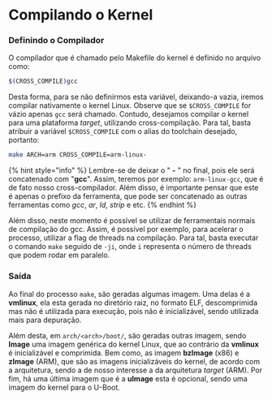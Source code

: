 # Compilando o Kernel

### Definindo o Compilador

O compilador que é chamado pelo Makefile do kernel é definido no arquivo como:

```bash
$(CROSS_COMPILE)gcc
```

Desta forma, para se não definirmos esta variável, deixando-a vazia, iremos compilar nativamente o kernel Linux. Observe que se `$CROSS_COMPILE` for vázio apenas `gcc` será chamado. Contudo, desejamos compilar o kernel para uma plataforma _target_, utilizando cross-compilação. Para tal, basta atribuir a variável `$CROSS_COMPILE` com o alias do toolchain desejado, portanto:

```bash
make ARCH=arm CROSS_COMPILE=arm-linux-
```

{% hint style="info" %}
Lembre-se de deixar o " **-** " no final, pois ele será concatenado com "**gcc**". Assim, teremos por exemplo: `arm-linux-gcc`, que é de fato nosso cross-compilador. Além disso, é importante pensar que este é apenas o prefixo da ferramenta, que pode ser concatenado as outras ferramentas como _gcc_, _ar_, _ld_, _strip_ e etc.
{% endhint %}

Além disso, neste momento é possível se utilizar de ferramentais normais de compilação do gcc. Assim, é possível por exemplo, para acelerar o processo, utilizar a flag de threads na compilação. Para tal, basta executar o comando `make` seguido de `-ji`, onde `i` representa o número de threads que podem rodar em paralelo.

### Saída

Ao final do processo `make`, são geradas algumas imagem. Uma delas é a **vmlinux**, ela esta gerada no diretório raiz, no formato ELF, descomprimida mas não é utilizada para execução, pois não é inicializável, sendo utilizada mais para depuração.

Além desta, em `arch/<arch>/boot/`, são geradas outras imagem, sendo **Image** uma imagem genérica do kernel Linux, que ao contrário da **vmlinux** é inicializável e comprimida. Bem como, as imagem **bzImage** \(x86\) e **zImage** \(ARM\), que são as imagens inicializáveis do kernel, de acordo com a arquitetura, sendo a de nosso interesse a da arquitetura _target_ \(ARM\). Por fim, há uma última imagem que é a **uImage** esta é opcional, sendo uma imagem do kernel para o U-Boot.

